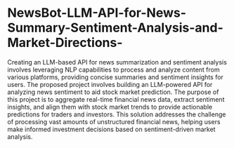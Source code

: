 # NewsBot-LLM-API-for-News-Summary-Sentiment-Analysis-and-Market-Directions-

Creating an LLM-based API for news summarization and sentiment analysis involves leveraging NLP capabilities to process and analyze content from various platforms, providing concise summaries and sentiment insights for users. 
The proposed project involves building an LLM-powered API for analyzing news sentiment to aid stock market prediction. The purpose of this project is to aggregate real-time financial news data, extract sentiment insights, and align them with stock market trends to provide actionable predictions for traders and investors. This solution addresses the challenge of processing vast amounts of unstructured financial news, helping users make informed investment decisions based on sentiment-driven market analysis.

